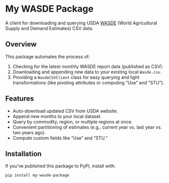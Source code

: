 # My WASDE Package

A client for downloading and querying USDA [WASDE](https://www.usda.gov/oce/commodity-markets/wasde) (World Agricultural Supply and Demand Estimates) CSV data.

## Overview

This package automates the process of:
1. Checking for the latest monthly WASDE report data (published as CSV).
2. Downloading and appending new data to your existing local `Wasde.csv`.
3. Providing a `WasdeCSVClient` class for easy querying and light transformations (like pivoting attributes or computing “Use” and “STU”).

## Features
- Auto-download updated CSV from USDA website.
- Append new months to your local dataset.
- Query by commodity, region, or multiple regions at once.
- Convenient partitioning of estimates (e.g., current year vs. last year vs. two years ago).
- Compute custom fields like “Use” and “STU.”

## Installation

If you’ve published this package to PyPI, install with:

```bash
pip install my-wasde-package
